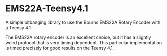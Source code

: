 # EMS22A-Teensy4.1

A simple bitbanging library to use the Bourns EMS22A Rotary Encoder with a Teensy 4.1

The EMS22A rotary encoder is an excellent choice, but it has a slightly weird protocol that is very timing dependent. This particular implementation is timed precisely for good results on the Teensy 4.1.
